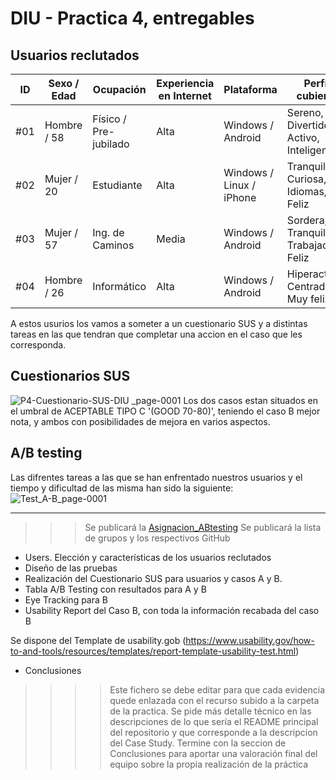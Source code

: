 # DIU - Practica 4, entregables
## Usuarios reclutados

| ID   | Sexo / Edad | Ocupación            | Experiencia en Internet | Plataforma              | Perfil cubierto                                   | TEST | SUS Score |
|------|--------------|-----------------------|--------------------------|--------------------------|---------------------------------------------------|------|------------|
| #01 | Hombre / 58  | Físico / Pre-jubilado | Alta                     | Windows / Android        | Sereno, Divertido, Activo, Inteligente           | A    | 85         |
| #02 | Mujer / 20   | Estudiante            | Alta                     | Windows / Linux / iPhone | Tranquila, Curiosa, Idiomas, Feliz               | A    | 85         |
| #03 | Mujer / 57   | Ing. de Caminos       | Media                    | Windows / Android        | Sordera, Tranquila, Trabajadora, Feliz           | B    | 87.5       |
| #04 | Hombre / 26  | Informático           | Alta                     | Windows / Android        | Hiperactivo, Centrado, Muy feliz                 | B    | 82.5       |

A estos usurios los vamos a someter a un cuestionario SUS y a distintas tareas en las que tendran que completar una accion en el caso que les corresponda.

## Cuestionarios SUS
![P4-Cuestionario-SUS-DIU _page-0001](https://github.com/user-attachments/assets/be07395a-960b-493b-9875-7fcb853d66be)
Los dos casos estan situados en el umbral de  ACEPTABLE TIPO C '(GOOD 70-80)', teniendo el caso B mejor nota, y ambos con posibilidades de mejora en varios aspectos.


## A/B testing 
Las difrentes tareas a las que se han enfrentado nuestros usuarios y el tiempo y dificultad de las misma han sido la siguiente:
![Test_A-B_page-0001](https://github.com/user-attachments/assets/0d03a7a4-41ea-4a49-8ffb-63c5f85f7cdd)



------------------------


>>> Se publicará la [Asignacion_ABtesting](https://github.com/mgea/DIU/blob/master/P4/Asignacion_ABtesting.pdf)
>>> Se publicará la lista de grupos y los respectivos GitHub

- Users. Elección y características de los usuarios reclutados
- Diseño de las pruebas
- Realización del Cuestionario SUS para usuarios y casos A y B.
- Tabla A/B Testing con resultados para A y B
- Eye Tracking para B
- Usability Report del Caso B, con toda la información recabada del caso B

Se dispone del Template de usability.gob (https://www.usability.gov/how-to-and-tools/resources/templates/report-template-usability-test.html) 
- Conclusiones

>>>> Este fichero se debe editar para que cada evidencia quede enlazada con el recurso subido a la carpeta de la practica. Se pide más detalle técnico en las descripciones de lo que sería el README principal del repositorio y que corresponde a la descripcion del Case Study.
>>>> Termine con la seccion de Conclusiones para aportar una valoración final del equipo sobre la propia realización de la práctica
